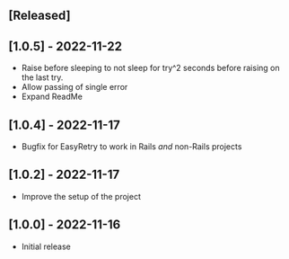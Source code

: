 ## [Released]

## [1.0.5] - 2022-11-22

- Raise before sleeping to not sleep for try^2 seconds before raising on the last try.
- Allow passing of single error
- Expand ReadMe

## [1.0.4] - 2022-11-17

- Bugfix for EasyRetry to work in Rails _and_ non-Rails projects

## [1.0.2] - 2022-11-17

- Improve the setup of the project

## [1.0.0] - 2022-11-16

- Initial release
